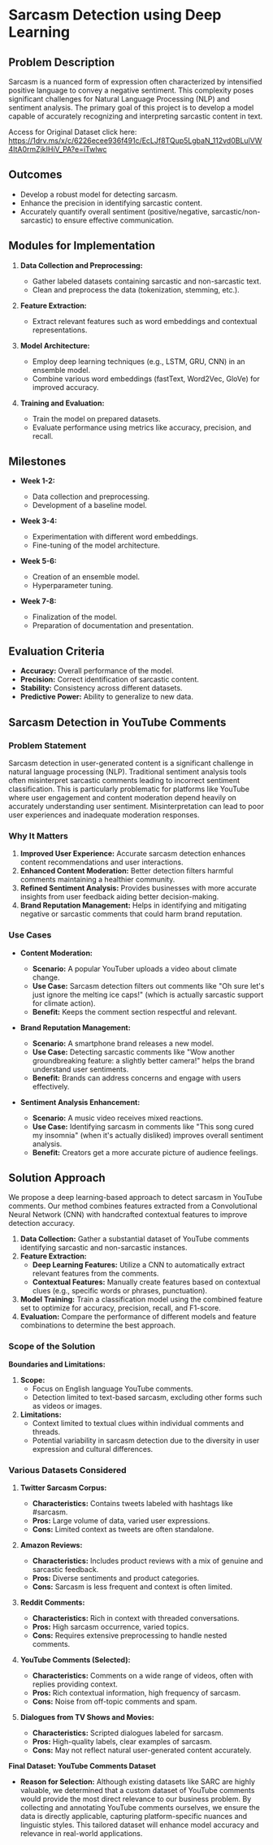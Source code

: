 # Sarcasm Detection using Deep Learning

## Problem Description

Sarcasm is a nuanced form of expression often characterized by intensified positive language to convey a negative sentiment. This complexity poses significant challenges for Natural Language Processing (NLP) and sentiment analysis. The primary goal of this project is to develop a model capable of accurately recognizing and interpreting sarcastic content in text.

Access for Original Dataset click here:  https://1drv.ms/x/c/6226ecee936f491c/EcLJf8TQup5LgbaN_112vd0BLulVW4ItA0rmZjkIHiV_PA?e=iTwlwc

## Outcomes

- Develop a robust model for detecting sarcasm.
- Enhance the precision in identifying sarcastic content.
- Accurately quantify overall sentiment (positive/negative, sarcastic/non-sarcastic) to ensure effective communication.

## Modules for Implementation

1. **Data Collection and Preprocessing:**
   - Gather labeled datasets containing sarcastic and non-sarcastic text.
   - Clean and preprocess the data (tokenization, stemming, etc.).

2. **Feature Extraction:**
   - Extract relevant features such as word embeddings and contextual representations.

3. **Model Architecture:**
   - Employ deep learning techniques (e.g., LSTM, GRU, CNN) in an ensemble model.
   - Combine various word embeddings (fastText, Word2Vec, GloVe) for improved accuracy.

4. **Training and Evaluation:**
   - Train the model on prepared datasets.
   - Evaluate performance using metrics like accuracy, precision, and recall.

## Milestones

- **Week 1-2:**
  - Data collection and preprocessing.
  - Development of a baseline model.

- **Week 3-4:**
  - Experimentation with different word embeddings.
  - Fine-tuning of the model architecture.

- **Week 5-6:**
  - Creation of an ensemble model.
  - Hyperparameter tuning.

- **Week 7-8:**
  - Finalization of the model.
  - Preparation of documentation and presentation.

## Evaluation Criteria

- **Accuracy:** Overall performance of the model.
- **Precision:** Correct identification of sarcastic content.
- **Stability:** Consistency across different datasets.
- **Predictive Power:** Ability to generalize to new data.

## Sarcasm Detection in YouTube Comments

### Problem Statement
Sarcasm detection in user-generated content is a significant challenge in natural language processing (NLP). Traditional sentiment analysis tools often misinterpret sarcastic comments leading to incorrect sentiment classification. This is particularly problematic for platforms like YouTube where user engagement and content moderation depend heavily on accurately understanding user sentiment. Misinterpretation can lead to poor user experiences and inadequate moderation responses.

### Why It Matters
1. **Improved User Experience:** Accurate sarcasm detection enhances content recommendations and user interactions.
2. **Enhanced Content Moderation:** Better detection filters harmful comments maintaining a healthier community.
3. **Refined Sentiment Analysis:** Provides businesses with more accurate insights from user feedback aiding better decision-making.
4. **Brand Reputation Management:** Helps in identifying and mitigating negative or sarcastic comments that could harm brand reputation.

### Use Cases
- **Content Moderation:**
  - **Scenario:** A popular YouTuber uploads a video about climate change.
  - **Use Case:** Sarcasm detection filters out comments like "Oh sure let's just ignore the melting ice caps!" (which is actually sarcastic support for climate action).
  - **Benefit:** Keeps the comment section respectful and relevant.

- **Brand Reputation Management:**
  - **Scenario:** A smartphone brand releases a new model.
  - **Use Case:** Detecting sarcastic comments like "Wow another groundbreaking feature: a slightly better camera!" helps the brand understand user sentiments.
  - **Benefit:** Brands can address concerns and engage with users effectively.

- **Sentiment Analysis Enhancement:**
  - **Scenario:** A music video receives mixed reactions.
  - **Use Case:** Identifying sarcasm in comments like "This song cured my insomnia" (when it's actually disliked) improves overall sentiment analysis.
  - **Benefit:** Creators get a more accurate picture of audience feelings.

## Solution Approach
We propose a deep learning-based approach to detect sarcasm in YouTube comments. Our method combines features extracted from a Convolutional Neural Network (CNN) with handcrafted contextual features to improve detection accuracy.

1. **Data Collection:** Gather a substantial dataset of YouTube comments identifying sarcastic and non-sarcastic instances.
2. **Feature Extraction:**
   - **Deep Learning Features:** Utilize a CNN to automatically extract relevant features from the comments.
   - **Contextual Features:** Manually create features based on contextual clues (e.g., specific words or phrases, punctuation).
3. **Model Training:** Train a classification model using the combined feature set to optimize for accuracy, precision, recall, and F1-score.
4. **Evaluation:** Compare the performance of different models and feature combinations to determine the best approach.

### Scope of the Solution

**Boundaries and Limitations:**
1. **Scope:**
   - Focus on English language YouTube comments.
   - Detection limited to text-based sarcasm, excluding other forms such as videos or images.
2. **Limitations:**
   - Context limited to textual clues within individual comments and threads.
   - Potential variability in sarcasm detection due to the diversity in user expression and cultural differences.

### Various Datasets Considered

1. **Twitter Sarcasm Corpus:**
   - **Characteristics:** Contains tweets labeled with hashtags like #sarcasm.
   - **Pros:** Large volume of data, varied user expressions.
   - **Cons:** Limited context as tweets are often standalone.

2. **Amazon Reviews:**
   - **Characteristics:** Includes product reviews with a mix of genuine and sarcastic feedback.
   - **Pros:** Diverse sentiments and product categories.
   - **Cons:** Sarcasm is less frequent and context is often limited.

3. **Reddit Comments:**
   - **Characteristics:** Rich in context with threaded conversations.
   - **Pros:** High sarcasm occurrence, varied topics.
   - **Cons:** Requires extensive preprocessing to handle nested comments.

4. **YouTube Comments (Selected):**
   - **Characteristics:** Comments on a wide range of videos, often with replies providing context.
   - **Pros:** Rich contextual information, high frequency of sarcasm.
   - **Cons:** Noise from off-topic comments and spam.

5. **Dialogues from TV Shows and Movies:**
   - **Characteristics:** Scripted dialogues labeled for sarcasm.
   - **Pros:** High-quality labels, clear examples of sarcasm.
   - **Cons:** May not reflect natural user-generated content accurately.

**Final Dataset: YouTube Comments Dataset**
- **Reason for Selection:** Although existing datasets like SARC are highly valuable, we determined that a custom dataset of YouTube comments would provide the most direct relevance to our business problem. By collecting and annotating YouTube comments ourselves, we ensure the data is directly applicable, capturing platform-specific nuances and linguistic styles. This tailored dataset will enhance model accuracy and relevance in real-world applications.
